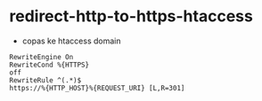 # redirect-http-to-https-htaccess

- copas ke htaccess domain

<code>RewriteEngine On</code> <br>
<code>RewriteCond %{HTTPS} off</code> <br>
<code>RewriteRule ^(.*)$ https://%{HTTP_HOST}%{REQUEST_URI} [L,R=301]</code>
